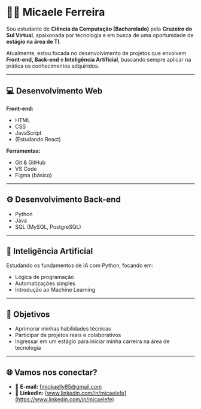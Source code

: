 # 👩‍💻 Micaele Ferreira

Sou estudante de **Ciência da Computação (Bacharelado)** pela **Cruzeiro do Sul Virtual**, apaixonada por tecnologia e em busca de uma oportunidade de **estágio na área de TI**.

Atualmente, estou focada no desenvolvimento de projetos que envolvem **Front-end, Back-end** e **Inteligência Artificial**, buscando sempre aplicar na prática os conhecimentos adquiridos.

---

## 💻 Desenvolvimento Web

**Front-end:**
- HTML
- CSS
- JavaScript
- (Estudando React)

**Ferramentas:**
- Git & GitHub
- VS Code
- Figma (básico)

---

## ⚙️ Desenvolvimento Back-end

- Python
- Java
- SQL (MySQL, PostgreSQL)

---

## 🤖 Inteligência Artificial

Estudando os fundamentos de IA com Python, focando em:
- Lógica de programação
- Automatizações simples
- Introdução ao Machine Learning

---

## 🚀 Objetivos

- Aprimorar minhas habilidades técnicas
- Participar de projetos reais e colaborativos
- Ingressar em um estágio para iniciar minha carreira na área de tecnologia

---

## 🌐 Vamos nos conectar?

- 📧 **E-mail:** [fmickaelly85@gmail.com](mailto:fmickaelly85@gmail.com)  
- 💼 **LinkedIn:** [www.linkedin.com/in/micaelefe](https://www.linkedin.com/in/micaelefe)

